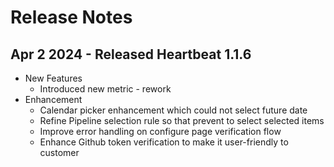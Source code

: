 # Release Notes
## Apr 2 2024 - Released Heartbeat 1.1.6
- New Features
  - Introduced new metric - rework
- Enhancement
  - Calendar picker enhancement which could not select future date
  - Refine Pipeline selection rule so that prevent to select selected items
  - Improve error handling on configure page verification flow
  - Enhance Github token verification to make it user-friendly to customer
